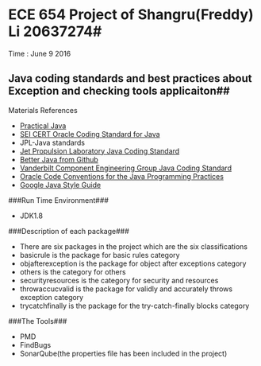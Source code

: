 # ECE 654 Project of Shangru(Freddy) Li 20637274#

Time : June 9 2016

## Java coding standards and best practices about Exception and checking tools applicaiton##

Materials References

- [Practical Java](https://books.google.ca/books?id=iWPeqljHNcoC&pg=PA61&source=gbs_toc_r&cad=4#v=onepage&q&f=false)
- [SEI CERT Oracle Coding Standard for Java](https://www.securecoding.cert.org/confluence/display/java/SEI+CERT+Oracle+Coding+Standard+for+Java)
- JPL-Java standards
- [Jet Propulsion Laboratory Java Coding Standard]()
- [Better Java from Github](https://github.com/cxxr/better-java)
- [Vanderbilt Component Engineering Group Java Coding Standard](https://www.mc.vanderbilt.edu/infocntr/infointgr/AppDevelopment/javaCodingStd.html#secDoc)
- [Oracle Code Conventions for the Java Programming Practices](http://www.oracle.com/technetwork/java/javase/documentation/codeconventions-137265.html)
- [Google Java Style Guide
](https://google.github.io/styleguide/javaguide.html#s6.1-override-annotation)


###Run Time Environment###
- JDK1.8

###Description of each package###
- There are six packages in the project which are the six classifications
- basicrule is the package for basic rules category
- objafterexception is the package for object after exceptions category
- others is the category for others
- securityresources is the category for security and resources
- throwaccucvalid is the package for validly and accurately throws exception category
- trycatchfinally is the package for the try-catch-finally blocks category


###The Tools###
- PMD
- FindBugs
- SonarQube(the properties file has been included in the project)
